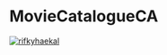 # MovieCatalogueCA
[![rifkyhaekal](https://circleci.com/gh/rifkyhaekal/MovieCatalogueCA.svg?style=svg)](https://circleci.com/gh/rifkyhaekal/MovieCatalogueCA)
